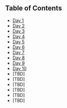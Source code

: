 ## Table of Contents

- [Day 1](class-01.md)
- [Day 2](class-02.md)
- [Day 3](class-03.md)
- [Day 4](class-04.md)
- [Day 5](class-05.md)
- [Day 6](class-06.md)
- [Day 7](class-07.md)
- [Day 8](class-08.md)
- [Day 9](class-09.md)
- [Day 10](class-10.md)
- [TBD]
- [TBD]
- [TBD]
- [TBD]
- [TBD]
- [TBD]